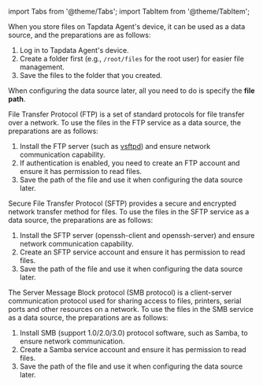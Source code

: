 import Tabs from '@theme/Tabs';
import TabItem from '@theme/TabItem';

<Tabs className="unique-tabs">
   <TabItem value="local" label="Local">

<p>When you store files on Tapdata Agent's device, it can be used as a data source, and the preparations are as follows: </p>
  <ol>
   <li>Log in to Tapdata Agent's device. </li>
   <li>Create a folder first (e.g., <code>/root/files</code> for the root user) for easier file management.</li>
   <li>Save the files to the folder that you created. </li>
  </ol>
  <p>When configuring the data source later, all you need to do is specify the <strong>file path</strong>. </p>

</TabItem>
   <TabItem value="ftp" label="FTP">
    <p>File Transfer Protocol (FTP) is a set of standard protocols for file transfer over a network. To use the files in the FTP service as a data source, the preparations are as follows: </p>
  <ol>
   <li>Install the FTP server (such as <a href="https://security.appspot.com/vsftpd.html">vsftpd</a>) and ensure network communication capability. </li>
   <li>If authentication is enabled, you need to create an FTP account and ensure it has permission to read files. </li>
   <li>Save the path of the file and use it when configuring the data source later. </li>
  </ol>

</TabItem>
   <TabItem value="sftp" label="SFTP">
   <p>Secure File Transfer Protocol (SFTP) provides a secure and encrypted network transfer method for files. To use the files in the SFTP service as a data source, the preparations are as follows: </p>
  <ol>
   <li>Install the SFTP server (openssh-client and openssh-server) and ensure network communication capability. </li>
   <li>Create an SFTP service account and ensure it has permission to read files. </li>
   <li>Save the path of the file and use it when configuring the data source later. </li>
  </ol>

</TabItem>
   <TabItem value="smb" label="SMB">
   <p>The Server Message Block protocol (SMB protocol) is a client-server communication protocol used for sharing access to files, printers, serial ports and other resources on a network. To use the files in the SMB service as a data source, the preparations are as follows: </p>
  <ol>
   <li>Install SMB (support 1.0/2.0/3.0) protocol software, such as Samba, to ensure network communication. </li>
   <li>Create a Samba service account and ensure it has permission to read files. </li>
   <li>Save the path of the file and use it when configuring the data source later. </li>
  </ol>

</TabItem>
  </Tabs>